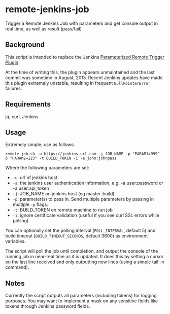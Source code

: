 # remote-jenkins-job
Trigger a Remote Jenkins Job with parameters and get console output in real time, as well as result (pass/fail)

## Background
This script is intended to replace the Jenkins
[Parameterized Remote Trigger Plugin](https://wiki.jenkins.io/display/JENKINS/Parameterized+Remote+Trigger+Plugin).

At the time of writing this, the plugin appears unmaintained and the last commit was sometime in August, 2015.  Recent Jenkins updates have made this plugin extremely unstable, resulting in frequent `NullPointerError` failures.

## Requirements
jq, curl, Jenkins

## Usage

Extremely simple, use as follows:

`remote-job.sh -u https://jenkins-url.com -j JOB_NAME -p "PARAM1=999" -p "PARAM2=123" -t BUILD_TOKEN -i -a john:johnpass`

Where the following parameters are set:

* `-u`: url of jenkins host
* `-a`: the jenkins user authentication information, e.g. -a user:password or -a user:api_token
* `-j`: JOB_NAME on jenkins host (eg master-build).
* `-p`: parameter(s) to pass in. Send multiple parameters by passing in multiple `-p` flags.
* `-t`: BUILD_TOKEN on remote machine to run job
* `-i`: ignore certificate validation (useful if you see curl SSL errors while polling)

You can optionally set the polling interval (`POLL_INTERVAL`, default 5) and build timeout (`BUILD_TIMEOUT_SECONDS`, default 3600) as environment variables.

The script will poll the job until completion, and output the console of the running job in near-real time as it is updated.  It does this by setting a cursor on the last line received and only outputting new lines (using a simple tail -n command).

## Notes
Currently the script outputs all parameters (including tokens) for logging purposes.  You may want to implement a mask on any sensitive fields like tokens through Jenkins password fields.
